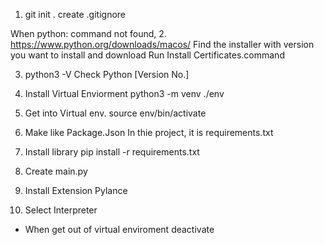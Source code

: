 1. git init .
create .gitignore

When python: command not found, 
2. https://www.python.org/downloads/macos/
Find the installer with version you want to install and download
Run Install Certificates.command

3. python3 -V 
Check Python [Version No.]

4. Install Virtual Enviorment
python3 -m venv ./env

5. Get into Virtual env.
source env/bin/activate

6. Make like Package.Json
In thie project, it is requirements.txt

7. Install library
pip install -r requirements.txt

8. Create main.py

9. Install Extension
Pylance

10. Select Interpreter

* When get out of virtual enviroment
deactivate